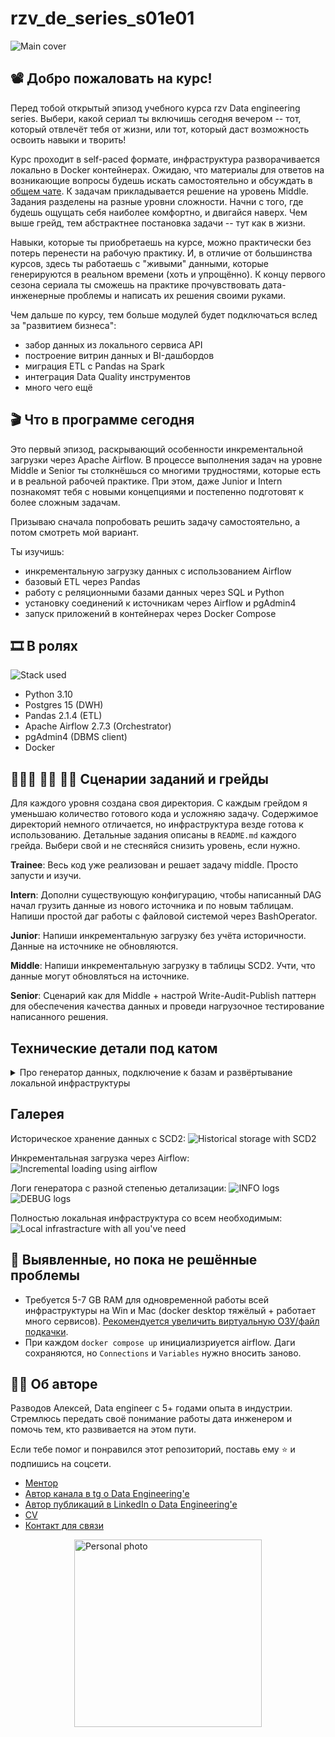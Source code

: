 # rzv_de_series_s01e01

![Main cover](./images/s01e01.jpg)

## 📽️ Добро пожаловать на курс!
Перед тобой открытый эпизод учебного курса rzv Data engineering series. Выбери, какой сериал ты включишь сегодня вечером -- тот, который отвлечёт тебя от жизни, или тот, который даст возможность освоить навыки и творить!

Курс проходит в self-paced формате, инфраструктура разворачивается локально в Docker контейнерах. Ожидаю, что материалы для ответов на возникающие вопросы будешь искать самостоятельно и обсуждать в [общем чате](https://t.me/rzv_de_series). К задачам прикладывается решение на уровень Middle. Задания разделены на разные уровни сложности. Начни с того, где будешь ощущать себя наиболее комфортно, и двигайся наверх. Чем выше грейд, тем абстрактнее постановка задачи -- тут как в жизни.

Навыки, которые ты приобретаешь на курсе, можно практически без потерь перенести на рабочую практику. И, в отличие от большинства курсов, здесь ты работаешь с "живыми" данными, которые генерируются в реальном времени (хоть и упрощённо). К концу первого сезона сериала ты сможешь на практике прочувствовать дата-инженерные проблемы и написать их решения своими руками.

Чем дальше по курсу, тем больше модулей будет подключаться вслед за "развитием бизнеса":
* забор данных из локального сервиса API
* построение витрин данных и BI-дашбордов
* миграция ETL с Pandas на Spark
* интеграция Data Quality инструментов
* много чего ещё

## 🎬 Что в программе сегодня
Это первый эпизод, раскрывающий особенности инкрементальной загрузки через Apache Airflow. В процессе выполнения задач на уровне Middle и Senior ты столкнёшься со многими трудностями, которые есть и в реальной рабочей практике. При этом, даже Junior и Intern познакомят тебя с новыми концепциями и постепенно подготовят к более сложным задачам. 

Призываю сначала попробовать решить задачу самостоятельно, а потом смотреть мой вариант.

Ты изучишь:
* инкрементальную загрузку данных с использованием Airflow
* базовый ETL через Pandas
* работу с реляционными базами данных через SQL и Python
* установку соединений к источникам через Airflow и pgAdmin4
* запуск приложений в контейнерах через Docker Compose

## 🎞️ В ролях
![Stack used](./images/image-6.png)

* Python 3.10
* Postgres 15 (DWH)
* Pandas 2.1.4 (ETL)
* Apache Airflow 2.7.3 (Orchestrator)
* pgAdmin4 (DBMS client)
* Docker

## 👨🏻‍🦲 👦🏻 🧔🏻 Сценарии заданий и грейды
Для каждого уровня создана своя директория. С каждым грейдом я уменьшаю количество готового кода и усложняю задачу. Содержимое директорий немного отличается, но инфраструктура везде готова к использованию. Детальные задания описаны в ```README.md``` каждого грейда. Выбери свой и не стесняйся снизить уровень, если нужно.

**Trainee**: Весь код уже реализован и решает задачу middle. Просто запусти и изучи.

**Intern**: Дополни существующую конфигурацию, чтобы написанный DAG начал грузить данные из нового источника и по новым таблицам. Напиши простой даг работы с файловой системой через BashOperator.

**Junior**: Напиши инкрементальную загрузку без учёта историчности. Данные на источнике не обновляются.

**Middle**: Напиши инкрементальную загрузку в таблицы SCD2. Учти, что данные могут обновляться на источнике.

**Senior**: Сценарий как для Middle + настрой Write-Audit-Publish паттерн для обеспечения качества данных и проведи нагрузочное тестирование написанного решения.


## Технические детали под катом


<details>
<summary>Про генератор данных, подключение к базам и развёртывание локальной инфраструктуры </summary>

### Генератор данных

Воспроизводит работу бэкенд-баз данных магазинов продажи экзотических фруктов с упрощённой моделью данных.

Просмотреть и изменить текущие значения настроек можно здесь: ```./deploy/env/shop-*.env``` и ```./docker/generator/config.json```. Не забудь пересобрать генераторы, находясь в ```./deploy```: ```docker compose up -d --build shop-1 shop-2```.

<details>
<summary>Функционал генератора</summary>
<br>

* Через пакет Faker генерирует строки для таблиц в Postgres базе
* Можно развернуть несколько инстансов источников (имитация филиалов)
* Воспроизводимость генерации и обновления данных через seed: ```GENERATOR_SEED```
* Удаление данных старше момента времени Х через ```DELETE_OLDER_THAN_SEC```
* Обновление случайного количества столбцов в строках с управляемой глубиной в прошлом: ```update_rows_per_tick, UPDATE_NOT_OLDER_THAN_SEC```
* Автоматическая остановка через заданное время: ```STOP_GENERATOR_AFTER_SEC```
* Управляемая частота вставки и изменения данных (через время между тиками): ```TICK_INTERVAL_SEC```
* Подробное логирование уровня DEBUG и удобное уровня INFO в контейнере: ```docker logs shop-1 -f``` и в ```./generator_app_data/logs```
</details>


### Подключение к базам
Параметры находятся в ```./deploy/env/```. 
В Airflow рекомендуется использовать Admin - Connections для управления подключениями.

Схему данных на источниках предлагаю изучить напрямую из pgAdmin4 после запуска генераторов и настройки подключений, документация к проекту есть не всегда.


### Развертывание локальной инфраструктуры
1. Сделай форк репозитория и склонируй на компьютер: ```git clone https://github.com/%Username%/rzv_de_series_s01e01.git``` .
2. Установи Docker Desktop (проверено на 4.26.1 (131620)). Если ещё нет любимой IDE, поставь VS Code с расширением для Python.
3. Открой репозиторй в VS Code, перейди в консоль ```Ctrl+` ``` и перейди в директорию ```deploy``` в выбранном грейде ```cd ./%Grade%/deploy```
4. Подними сервисы ```docker compose up -d```. Airflow загружается около минуты.
5. Перейди на страницы сервисов с UI и залогинься
* Airflow: ```localhost:8080``` ; airflow/airflow
* pgAdmin4: ```localhost:80``` ; admin@admin.com/root
6. DAG'и копируй или сразу редактируй в ```./%Grade%/airflow_data/dags```, изменения подтянутся через пару секунд, F5 не обязателен. Недостающие пакеты и модули ставь через добавление в ```./%Grade%/docker/airflow/requirements.txt``` с последующей пересборкой контейнера airflow (на текущий момент слетают подключения, см. раздел ниже) ```docker compose up -d --build af-scheduler```. 
7. Настрой подключения в ```Airflow``` через Admin - Connections, в Admin - Variables добавь переменные, если нужно.
Настрой подключения в ```pgAdmin4``` через Servers - Register - Server.
8. Проверь, что генераторы работают через просмотр логов в ```./%Grade%/generator_app_data/logs``` или ```docker logs shop-1 -f```, и запускай DAG'и через unpause. Данные польются в ```pg-dwh``` и будут видны через ```pgAdmin4```.

</details>

## Галерея
Историческое хранение данных с SCD2:
![Historical storage with SCD2](./images/image.png)

Инкрементальная загрузка через Airflow:
![Incremental loading using airflow](./images/image-1.png)

Логи генератора с разной степенью детализации:
![INFO logs](./images/image-3.png)
![DEBUG logs](./images/image-4.png)

Полностью локальная инфраструктура со всем необходимым:
![Local infrastracture with all you've need](./images/image-5.png)


## 🚧 Выявленные, но пока не решённые проблемы
* Требуется 5-7 GB RAM для одновременной работы всей инфраструктуры на Win и Mac (docker desktop тяжёлый + работает много сервисов). [Рекомендуется увеличить виртуальную ОЗУ/файл подкачки](https://www.windowscentral.com/how-change-virtual-memory-size-windows-10).
* При каждом ```docker compose up``` инициализриуется airflow. Даги сохраняются, но ```Connections``` и ```Variables``` нужно вносить заново.


## 👷🏻 Об авторе
Разводов Алексей, Data engineer с 5+ годами опыта в индустрии. Стремлюсь передать своё понимание работы дата инженером и помочь тем, кто развивается на этом пути.

Если тебе помог и понравился этот репозиторий, поставь ему ⭐ и подпишись на соцсети.
* [Ментор](https://razvodov-mentorship-de.notion.site/About-me-and-mentorship_ru-06510bfd4bbd4dcba93c351df0ff4a0e)
* [Автор канала в tg о Data Engineering'e](https://t.me/rzv_de)
* [Автор публикаций в LinkedIn о Data Engineering'e](https://www.linkedin.com/in/razvodov-alexey/)
* [CV](https://razvodov-mentorship-de.notion.site/About-me-and-mentorship_ru-06510bfd4bbd4dcba93c351df0ff4a0e)
* [Контакт для связи](https://t.me/razvodov_de_mentor)

<img src="images/photo.jpg" alt="Personal photo" width="300" style="display: block; margin: auto"/>

